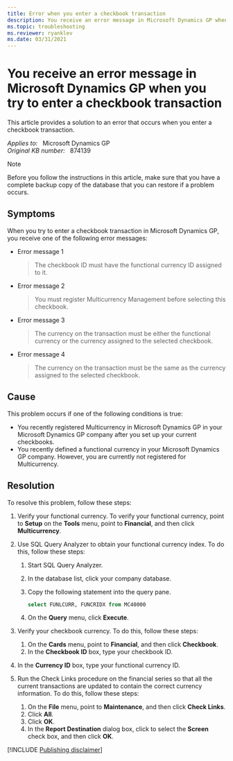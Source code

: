 ```yaml
---
title: Error when you enter a checkbook transaction
description: You receive an error message in Microsoft Dynamics GP when you try to enter a checkbook transaction. This article provides a solution to this issue.
ms.topic: troubleshooting
ms.reviewer: ryanklev
ms.date: 03/31/2021
---
```

# You receive an error message in Microsoft Dynamics GP when you try to enter a checkbook transaction

This article provides a solution to an error that occurs when you enter a checkbook transaction.

_Applies to:_ &nbsp; Microsoft Dynamics GP  
_Original KB number:_ &nbsp; 874139

> [!NOTE]
> Before you follow the instructions in this article, make sure that you have a complete backup copy of the database that you can restore if a problem occurs.

## Symptoms

When you try to enter a checkbook transaction in Microsoft Dynamics GP, you receive one of the following error messages:

- Error message 1

    > The checkbook ID must have the functional currency ID assigned to it.

- Error message 2

    > You must register Multicurrency Management before selecting this checkbook.

- Error message 3

    > The currency on the transaction must be either the functional currency or the currency assigned to the selected checkbook.

- Error message 4

    > The currency on the transaction must be the same as the currency assigned to the selected checkbook.

## Cause

This problem occurs if one of the following conditions is true:

- You recently registered Multicurrency in Microsoft Dynamics GP in your Microsoft Dynamics GP company after you set up your current checkbooks.
- You recently defined a functional currency in your Microsoft Dynamics GP company. However, you are currently not registered for Multicurrency.

## Resolution

To resolve this problem, follow these steps:

1. Verify your functional currency. To verify your functional currency, point to **Setup** on the **Tools** menu, point to **Financial**, and then click **Multicurrency**.

2. Use SQL Query Analyzer to obtain your functional currency index. To do this, follow these steps:

    1. Start SQL Query Analyzer.
    2. In the database list, click your company database.
    3. Copy the following statement into the query pane.

        ```sql
        select FUNLCURR, FUNCRIDX from MC40000
        ```

    4. On the **Query** menu, click **Execute**.

3. Verify your checkbook currency. To do this, follow these steps:

    1. On the **Cards** menu, point to **Financial**, and then click **Checkbook**.
    2. In the **Checkbook ID** box, type your checkbook ID.

4. In the **Currency ID** box, type your functional currency ID.
5. Run the Check Links procedure on the financial series so that all the current transactions are updated to contain the correct currency information. To do this, follow these steps:

    1. On the **File** menu, point to **Maintenance**, and then click **Check Links**.
    2. Click **All**.
    3. Click **OK**.
    4. In the **Report Destination** dialog box, click to select the **Screen** check box, and then click **OK**.

[!INCLUDE [Publishing disclaimer](../../includes/publishing-disclaimer.md)]
